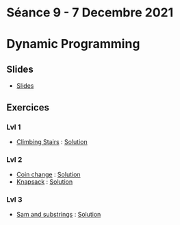 # Séance 9 - 7 Decembre 2021
# Dynamic Programming
## Slides
  - [Slides](Cours9-DynamicProgramming.pdf)
## Exercices
### Lvl 1
 - [Climbing Stairs](https://leetcode.com/problems/climbing-stairs/) : [Solution](climbStairs.py)

### Lvl 2
 - [Coin change](https://www.hackerrank.com/challenges/coin-change/problem) : [Solution](coinChange.py)
 - [Knapsack](https://www.hackerrank.com/challenges/unbounded-knapsack/problem) : [Solution](knapsack.py)

### Lvl 3
 - [Sam and substrings](https://www.hackerrank.com/challenges/sam-and-substrings/problem) : [Solution](sam-and-substrings.py)

